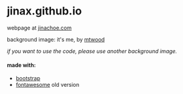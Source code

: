 # jinax.github.io

webpage at [jinachoe.com](https://jinachoe.com)

background image: it's me, by [mtwood](https://www.flickr.com/photos/mtwood/)

_if you want to use the code, please use another background image._

#### made with:
* [bootstrap](http://getbootstrap.com/)
* [fontawesome](https://fontawesome.com/) old version
